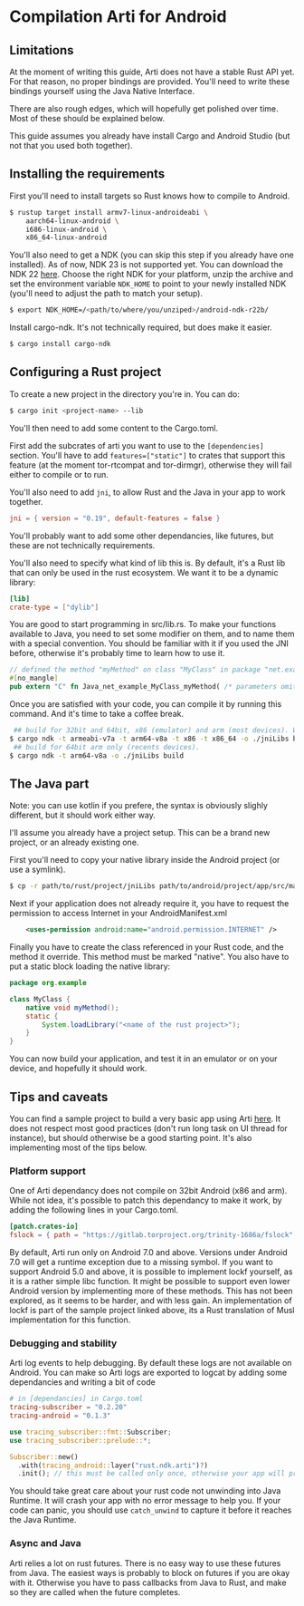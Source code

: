 # Compilation Arti for Android

## Limitations
At the moment of writing this guide, Arti does not have a stable Rust API yet. For that reason, no proper bindings are provided.
You'll need to write these bindings yourself using the Java Native Interface.

There are also rough edges, which will hopefully get polished over time. Most of these should be explained below.

This guide assumes you already have install Cargo and Android Studio (but not that you used both together).

## Installing the requirements

First you'll need to install targets so Rust knows how to compile to Android.
```sh
$ rustup target install armv7-linux-androideabi \
	aarch64-linux-android \
	i686-linux-android \
	x86_64-linux-android
```

You'll also need to get a NDK (you can skip this step if you already have one installed). As of now, NDK 23 is not supported yet.
You can download the NDK 22 [here](https://github.com/android/ndk/wiki/Unsupported-Downloads).
Choose the right NDK for your platform, unzip the archive and set the environment variable `NDK_HOME` to point to your newly installed NDK (you'll need to adjust the path to match your setup).
```sh
$ export NDK_HOME=/<path/to/where/you/unziped>/android-ndk-r22b/
```

Install cargo-ndk. It's not technically required, but does make it easier.
```sh
$ cargo install cargo-ndk
```

## Configuring a Rust project

To create a new project in the directory you're in. You can do:
```sh
$ cargo init <project-name> --lib
```

You'll then need to add some content to the Cargo.toml.

First add the subcrates of arti you want to use to the `[dependencies]` section. You'll have to add `features=["static"]` to crates that support this feature
(at the moment tor-rtcompat and tor-dirmgr), otherwise they will fail either to compile or to run.

You'll also need to add `jni`, to allow Rust and the Java in your app to work together.
```toml
jni = { version = "0.19", default-features = false }
```

You'll probably want to add some other dependancies, like futures, but these are not technically requirements.

You'll also need to specify what kind of lib this is. By default, it's a Rust lib that can only be used in the rust ecosystem.
We want it to be a dynamic library:
```toml
[lib]
crate-type = ["dylib"]
```

You are good to start programming in src/lib.rs.
To make your functions available to Java, you need to set some modifier on them, and to name them with a special convention.
You should be familiar with it if you used the JNI before, otherwise it's probably time to learn how to use it.
```rust
// defined the method "myMethod" on class "MyClass" in package "net.example"
#[no_mangle]
pub extern "C" fn Java_net_example_MyClass_myMethod( /* parameters omited */ ) {..}
```

Once you are satisfied with your code, you can compile it by running this command. And it's time to take a coffee break.
```sh
 ## build for 32bit and 64bit, x86 (emulator) and arm (most devices). Warning, this won't work out of the box, see caveats below
$ cargo ndk -t armeabi-v7a -t arm64-v8a -t x86 -t x86_64 -o ./jniLibs build
 ## build for 64bit arm only (recents devices).
$ cargo ndk -t arm64-v8a -o ./jniLibs build
```

## The Java part
Note: you can use kotlin if you prefere, the syntax is obviously slighly different, but it should work either way.

I'll assume you already have a project setup. This can be a brand new project, or an already existing one.

First you'll need to copy your native library inside the Android project (or use a symlink).
```sh
$ cp -r path/to/rust/project/jniLibs path/to/android/project/app/src/main
```

Next if your application does not already require it, you have to request the permission to access Internet in your AndroidManifest.xml
```xml
    <uses-permission android:name="android.permission.INTERNET" />
```

Finally you have to create the class referenced in your Rust code, and the method it override. This method must be marked "native".
You also have to put a static block loading the native library:
```java
package org.example

class MyClass {
    native void myMethod();
    static {
        System.loadLibrary("<name of the rust project>");
    }
}
```

You can now build your application, and test it in an emulator or on your device, and hopefully it should work.

## Tips and caveats

You can find a sample project to build a very basic app using Arti [here](https://gitlab.torproject.org/trinity-1686a/arti-android-example/).
It does not respect most good practices (don't run long task on UI thread for instance), but should otherwise be a good starting point.
It's also implementing most of the tips below.


### Platform support
One of Arti dependancy does not compile on 32bit Android (x86 and arm). While not idea, it's possible to patch this dependancy to make it work,
by adding the following lines in your Cargo.toml.
```toml
[patch.crates-io]
fslock = { path = "https://gitlab.torproject.org/trinity-1686a/fslock", rev="9150650d9619f933bea4f34259002ab6628d2570" }
```

By default, Arti run only on Android 7.0 and above. Versions under Android 7.0 will get a runtime exception due to a missing symbol.
If you want to support Android 5.0 and above, it is possible to implement lockf yourself, as it is a rather simple libc function.
It might be possible to support even lower Android version by implementing more of these methods. This has not been explored, as it
seems to be harder, and with less gain.
An implementation of lockf is part of the sample project linked above, its a Rust translation of Musl implementation for this function.

### Debugging and stability
Arti log events to help debugging. By default these logs are not available on Android.
You can make so Arti logs are exported to logcat by adding some dependancies and writing a bit of code

```toml
# in [dependancies] in Cargo.toml
tracing-subscriber = "0.2.20"
tracing-android = "0.1.3"
```

```rust
use tracing_subscriber::fmt::Subscriber;
use tracing_subscriber::prelude::*;

Subscriber::new()
  .with(tracing_android::layer("rust.ndk.arti")?)
  .init(); // this must be called only once, otherwise your app will probably crash

```

You should take great care about your rust code not unwinding into Java Runtime. It will crash your app with no error message to help you.
If your code can panic, you should use `catch_unwind` to capture it before it reaches the Java Runtime.

### Async and Java
Arti relies a lot on rust futures. There is no easy way to use these futures from Java. The easiest ways is probably to block on futures
if you are okay with it. Otherwise you have to pass callbacks from Java to Rust, and make so they are called when the future completes.
